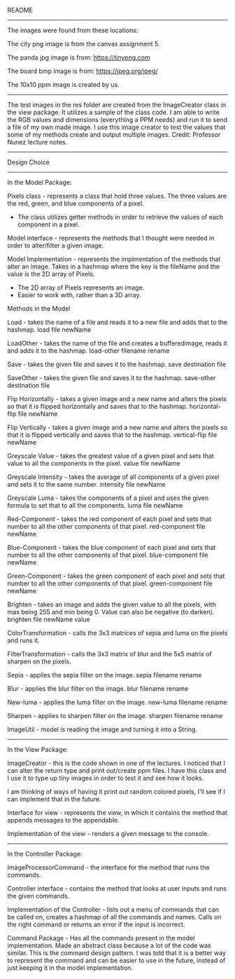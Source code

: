 README

_____________
The images were found from these locations:

The city png image is from the canvas assignment 5.

The panda jpg image is from:
https://tinypng.com

The board bmp image is from:
https://jpeg.org/jpeg/

The 10x10 ppm image is created by us.

_____________
The test images in the res folder are created from the ImageCreator class in
the view package. It utilizes a sample of the class code. I am
able to write the RGB values and dimensions (everything a PPM needs) and run it to
send a file of my own made image. I use this image creator to test the values that
some of my methods create and output multiple images. Credit: Professor Nunez lecture notes.
_____________

Design Choice
_____________

In the Model Package:

Pixels class - represents a class that hold three values.
The three values are the red, green, and blue components of a pixel.

- The class utilizes getter methods in order to retrieve the values of each
  component in a pixel.

Model interface - represents the methods that I thought were needed
in order to alter/filter a given image.

Model Implementation - represents the implmentation of the methods
that alter an image.
Takes in a hashmap where the key is the fileName and the value
is the 2D array of Pixels.

- The 2D array of Pixels represents an image.
- Easier to work with, rather than a 3D array.

Methods in the Model

Load - takes the name of a file and reads it to a new file and adds that to the hashmap. load file
newName

LoadOther - takes the name of the file and creates a bufferedimage, reads it and adds it to the
hashmap.
load-other filename rename

Save - takes the given file and saves it to the hashmap. save destination file

SaveOther - takes the given file and saves it to the hashmap. save-other destination file

Flip Horizontally - takes a given image and a new name and alters the pixels so that it is
flipped horizontally and saves that to the hashmap. horizontal-flip file newName

Flip Vertically - takes a given image and a new name and alters the pixels so that it is
flipped vertically and saves that to the hashmap. vertical-flip file newName

Greyscale Value - takes the greatest value of a given pixel and sets that value to all the
components in the pixel. value file newName

Greyscale Intensity - takes the average of all components of a given pixel and sets it
to the same number. intensity file newName

Greyscale Luma - takes the components of a pixel and uses the given formula to set that to all
the components. luma file newName

Red-Component - takes the red component of each pixel and sets that number
to all the other components of that pixel. red-component file newName

Blue-Component - takes the blue component of each pixel and sets that number
to all the other components of that pixel. blue-component file newName

Green-Component - takes the green component of each pixel and sets that number
to all the other components of that pixel. green-component file newName

Brighten - takes an image and adds the given value to all the pixels, with max being 255
and min being 0. Value can also be negative (to darken). brighten file newName value

ColorTransformation - calls the 3x3 matrices of sepia and luma on the pixels and runs it.

FilterTransformation - calls the 3x3 matrix of blur and the 5x5 matrix of sharpen on the pixels.

Sepia - applies the sepia filter on the image. sepia filename rename

Blur - applies the blur filter on the image. blur filename rename

New-luma - applies the luma filter on the image. new-luma filename rename

Sharpen - applies to sharpen filter on the image. sharpen filename rename

ImageUtil - model is reading the image and turning it into a String.

______
In the View Package:

ImageCreator - this is the code shown in one of the lectures. I noticed that I can alter
the return type and print out/create ppm files. I have this class and
I use it to type up tiny images in order to test it and see how it looks.

I am thinking of ways of having it print out random colored pixels, I'll see if I
can implement that in the future.

Interface for view - represents the view, in which it contains the method that
appends messages to the appendable.

Implementation of the view - renders a given message to the console.

_______
In the Controller Package:

ImageProcessorCommand - the interface for the method that runs
the commands.

Controller interface - contains the method that looks at user inputs
and runs the given commands.

Implementation of the Controller - lists out a menu of commands that
can be called on, creates a hashmap of all the commands and names.
Calls on the right command or returns an error if the input is incorrect.

Command Package - Has all the commands present in the model implementation.
Made an abstract class because a lot of the code was similar.
This is the command design pattern. I was told that
it is a better way to represent the command and can be easier to use
in the future, instead of just keeping it in the model implementation.

